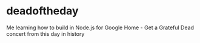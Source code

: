 # deadoftheday
Me learning how to build in Node.js for Google Home - Get a Grateful Dead concert from this day in history
